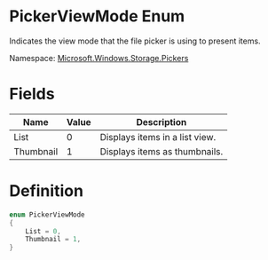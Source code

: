 PickerViewMode Enum
===

Indicates the view mode that the file picker is using to present items.

Namespace: [Microsoft.Windows.Storage.Pickers](./Microsoft.Windows.Storage.Pickers.md)

# Fields

| **Name**   | **Value** | **Description**                |
|------------|-----------|--------------------------------|
| List       | 0         | Displays items in a list view. |
| Thumbnail  | 1         | Displays items as thumbnails.  |

# Definition

```C#
enum PickerViewMode
{
    List = 0,
    Thumbnail = 1,
}
```
